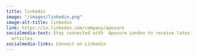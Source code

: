 ```yaml
---
title: linkedin
image: "/images/linkedin.png"
image-alt-title: linkedin
link: https://in.linkedin.com/company/apexure
socialmedia-text: Stay connected with  Apexure London to receive latest updates and
  articles.
socialmedia-links: Connect on Linkedin
---
```


